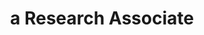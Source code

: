---
layout: member
title: a Research Associate
role: Research Associate
priority: 3
description: >-
            Donec eget ex magna. Interdum et malesuada fames 
            ac ante ipsum primis in faucibus. Pellentesque venenatis 
            dolor imperdiet dolor mattis sagittis. Praesent rutrum 
            sem diam, vitae egestas enim auctor sit amet. Pellentesque 
            leo mauris, consectetur id ipsum sit amet, fergiat. 
            Pellentesque in mi eu massa lacinia malesuada et a elit. 
            Donec urna ex, lacinia in purus ac, pretium pulvinar mauris. 
            Curabitur sapien risus, commodo eget turpis at, elementum convallis 
            elit. Pellentesque enim turpis, hendrerit.
sitemap:
    priority: 3
    lastmod: 2018-09-18
    changefreq: weekly
profile: assets/images/profiles/profile_placeholder.png
email: a.person@connect.polyu.hk
---